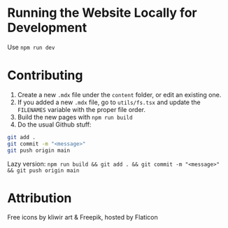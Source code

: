 # Running the Website Locally for Development

Use `npm run dev`

# Contributing

1. Create a new `.mdx` file under the `content` folder, or edit an existing one.
2. If you added a new `.mdx` file, go to `utils/fs.tsx` and update the `FILENAMES` variable with the proper file order.
3. Build the new pages with `npm run build`
4. Do the usual Github stuff:
```bash
git add .
git commit -m "<message>"
git push origin main
```

Lazy version: `npm run build && git add . && git commit -m "<message>" && git push origin main`

# Attribution

Free icons by kliwir art & Freepik, hosted by Flaticon

